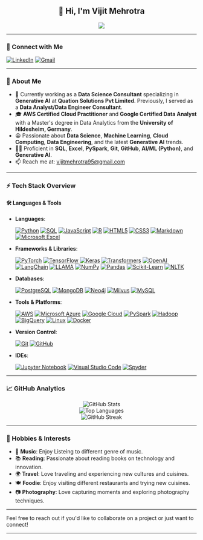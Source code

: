 <h2 align="center">👋 Hi, I'm Vijit Mehrotra</h2>

<p align="center">
  <img src="https://readme-typing-svg.herokuapp.com?color=%2336BCF7&lines=Data+Science+Consultant+%7C+3%2B+Years+Experience+%7C+AI+Enthusiast+%7C+Lifelong+Learner&width=1000&height=25">
</p>

---

### 🔗 Connect with Me

[![LinkedIn](https://img.shields.io/badge/LinkedIn-%230077B5.svg?&style=for-the-badge&logo=LinkedIn&logoColor=white)](https://www.linkedin.com/in/vijit-mehrotra-018988130/)
[![Gmail](https://img.shields.io/badge/Gmail-D14836?style=for-the-badge&logo=Gmail&logoColor=white)](mailto:vijitmehrotra95@gmail.com)

---

### 🚀 About Me

- 💼 Currently working as a **Data Science Consultant** specializing in **Generative AI** at **Quation Solutions Pvt Limited**. Previously, I served as a **Data Analyst/Data Engineer Consultant**.
- 🎓 **AWS Certified Cloud Practitioner** and **Google Certified Data Analyst** with a Master's degree in Data Analytics from the **University of Hildesheim, Germany**.
- 😀 Passionate about **Data Science**, **Machine Learning**, **Cloud Computing**, **Data Engineering**, and the latest **Generative AI** trends.
- 👨‍💻 Proficient in **SQL**, **Excel**, **PySpark**, **Git**, **GitHub**, **AI/ML (Python)**, and **Generative AI**.
- 📫 Reach me at: [vijitmehrotra95@gmail.com](mailto:vijitmehrotra95@gmail.com)

---

### ⚡ Tech Stack Overview

#### 🛠 Languages & Tools

- **Languages**:

  [![Python](https://img.shields.io/badge/Python-3670A0?style=for-the-badge&logo=Python&logoColor=ffdd54)](https://www.python.org/)
  [![SQL](https://img.shields.io/badge/SQL-4479A1?style=for-the-badge&logo=MySQL&logoColor=white)](https://www.mysql.com/)
  [![JavaScript](https://img.shields.io/badge/JavaScript-F7DF1E?style=for-the-badge&logo=JavaScript&logoColor=black)](https://developer.mozilla.org/en-US/docs/Web/JavaScript)
  [![R](https://img.shields.io/badge/R-276DC3?style=for-the-badge&logo=R&logoColor=white)](https://www.r-project.org/)
  [![HTML5](https://img.shields.io/badge/HTML5-E34F26?style=for-the-badge&logo=HTML5&logoColor=white)](https://developer.mozilla.org/en-US/docs/Web/HTML)
  [![CSS3](https://img.shields.io/badge/CSS3-1572B6?style=for-the-badge&logo=CSS3&logoColor=white)](https://developer.mozilla.org/en-US/docs/Web/CSS)
  [![Markdown](https://img.shields.io/badge/Markdown-000000?style=for-the-badge&logo=Markdown&logoColor=white)](https://www.markdownguide.org/)
  [![Microsoft Excel](https://img.shields.io/badge/Excel-217346?style=for-the-badge&logo=Microsoft-Excel&logoColor=white)](https://www.microsoft.com/en-us/microsoft-365/excel)

- **Frameworks & Libraries**:

  [![PyTorch](https://img.shields.io/badge/PyTorch-EE4C2C?style=for-the-badge&logo=PyTorch&logoColor=white)](https://pytorch.org/)
  [![TensorFlow](https://img.shields.io/badge/TensorFlow-FF6F00?style=for-the-badge&logo=TensorFlow&logoColor=white)](https://www.tensorflow.org/)
  [![Keras](https://img.shields.io/badge/Keras-D00000?style=for-the-badge&logo=Keras&logoColor=white)](https://keras.io/)
  [![Transformers](https://img.shields.io/badge/Transformers-FFDA57?style=for-the-badge&logo=HuggingFace&logoColor=black)](https://huggingface.co/docs/transformers/index)
  [![OpenAI](https://img.shields.io/badge/OpenAI%20API-412991?style=for-the-badge&logo=OpenAI&logoColor=white)](https://openai.com/api/)
  [![LangChain](https://img.shields.io/badge/LangChain-000000?style=for-the-badge&logo=&logoColor=white)](https://python.langchain.com/en/latest/)
  [![LLAMA](https://img.shields.io/badge/LLAMA-CC0000?style=for-the-badge&logo=&logoColor=white)](https://ai.facebook.com/blog/large-language-model-llama-meta-ai/)
  [![NumPy](https://img.shields.io/badge/NumPy-013243?style=for-the-badge&logo=NumPy&logoColor=white)](https://numpy.org/)
  [![Pandas](https://img.shields.io/badge/Pandas-150458?style=for-the-badge&logo=Pandas&logoColor=white)](https://pandas.pydata.org/)
  [![Scikit-Learn](https://img.shields.io/badge/Scikit--Learn-F7931E?style=for-the-badge&logo=scikit-learn&logoColor=white)](https://scikit-learn.org/)
  [![NLTK](https://img.shields.io/badge/NLTK-0277BD?style=for-the-badge&logo=Python&logoColor=white)](https://www.nltk.org/)

- **Databases**:

  [![PostgreSQL](https://img.shields.io/badge/PostgreSQL-336791?style=for-the-badge&logo=PostgreSQL&logoColor=white)](https://www.postgresql.org/)
  [![MongoDB](https://img.shields.io/badge/MongoDB-47A248?style=for-the-badge&logo=MongoDB&logoColor=white)](https://www.mongodb.com/)
  [![Neo4j](https://img.shields.io/badge/Neo4j-008CC1?style=for-the-badge&logo=Neo4j&logoColor=white)](https://neo4j.com/)
  [![Milvus](https://img.shields.io/badge/Milvus-20B5AD?style=for-the-badge&logo=Milvus&logoColor=white)](https://milvus.io/)
  [![MySQL](https://img.shields.io/badge/MySQL-4479A1?style=for-the-badge&logo=MySQL&logoColor=white)](https://www.mysql.com/)

- **Tools & Platforms**:

  [![AWS](https://img.shields.io/badge/AWS-FF9900?style=for-the-badge&logo=Amazon-AWS&logoColor=white)](https://aws.amazon.com/)
  [![Microsoft Azure](https://img.shields.io/badge/Microsoft%20Azure-0089D6?style=for-the-badge&logo=Microsoft-Azure&logoColor=white)](https://azure.microsoft.com/)
  [![Google Cloud](https://img.shields.io/badge/Google%20Cloud-4285F4?style=for-the-badge&logo=Google-Cloud&logoColor=white)](https://cloud.google.com/)
  [![PySpark](https://img.shields.io/badge/PySpark-E25A1C?style=for-the-badge&logo=Apache-Spark&logoColor=white)](https://spark.apache.org/docs/latest/api/python/)
  [![Hadoop](https://img.shields.io/badge/Hadoop-66CCFF?style=for-the-badge&logo=Apache-Hadoop&logoColor=black)](https://hadoop.apache.org/)
  [![BigQuery](https://img.shields.io/badge/BigQuery-4285F4?style=for-the-badge&logo=Google-Cloud&logoColor=white)](https://cloud.google.com/bigquery)
  [![Linux](https://img.shields.io/badge/Linux-FCC624?style=for-the-badge&logo=Linux&logoColor=black)](https://www.linux.org/)
  [![Docker](https://img.shields.io/badge/Docker-2496ED?style=for-the-badge&logo=Docker&logoColor=white)](https://www.docker.com/)

- **Version Control**:

  [![Git](https://img.shields.io/badge/Git-F05032?style=for-the-badge&logo=Git&logoColor=white)](https://git-scm.com/)
  [![GitHub](https://img.shields.io/badge/GitHub-181717?style=for-the-badge&logo=GitHub&logoColor=white)](https://github.com/)

- **IDEs**:

  [![Jupyter Notebook](https://img.shields.io/badge/Jupyter-F37626?style=for-the-badge&logo=Jupyter&logoColor=white)](https://jupyter.org/)
  [![Visual Studio Code](https://img.shields.io/badge/VS%20Code-007ACC?style=for-the-badge&logo=Visual-Studio-Code&logoColor=white)](https://code.visualstudio.com/)
  [![Spyder](https://img.shields.io/badge/Spyder%20IDE-FF0000?style=for-the-badge&logo=Spyder%20IDE&logoColor=white)](https://www.spyder-ide.org/)

---

### 📈 GitHub Analytics

<div align="center">
  <img src="https://github-readme-stats.vercel.app/api?username=vijitVM&show_icons=true&theme=radical" alt="GitHub Stats">
  <br>
  <img src="https://github-readme-stats.vercel.app/api/top-langs/?username=vijitVM&layout=compact&theme=radical" alt="Top Languages">
  <br>
  <img src="https://github-readme-streak-stats.herokuapp.com/?user=vijitVM&theme=radical" alt="GitHub Streak">
</div>

---

### 🎸 Hobbies & Interests

- 🎵 **Music**: Enjoy Listeing to different genre of music.
- 📚 **Reading**: Passionate about reading books on technology and innovation.
- 🌍 **Travel**: Love traveling and experiencing new cultures and cuisines.
- 🍽️ **Foodie**: Enjoy visiting different restaurants and trying new cuisines.
- 📷 **Photography**: Love capturing moments and exploring photography techniques.
---

<!--
**vijitVM/vijitVM** is a ✨ special ✨ repository because its `README.md` appears on your GitHub profile.
-->

Feel free to reach out if you'd like to collaborate on a project or just want to connect!

---
